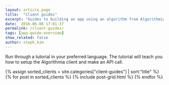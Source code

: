 ```yaml
---
layout: article_page
title:  "Client guides"
excerpt: "Guides to building an app using an algorithm from Algorithmia in: Python, R, Scala, Rust, Java, Ruby, JavaScript, Go, Swift, and Android."
date:  2016-06-08 17:01:37
permalink: /client-guides/
tags: [app-guide-overview]
show_related: false
author: steph_kim
---
```


Run through a tutorial in your preferred language. The tutorial will teach you how to setup the Algorithmia client and make an API call.

<div class="lang-tile-container">
{% assign sorted_clients = site.categories["client-guides"] | sort:"title" %}
{% for post in sorted_clients %}
  {% include post-grid.html %}
{% endfor %}
</div>

